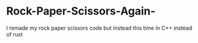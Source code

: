 # Rock-Paper-Scissors-Again-
I remade my rock paper scissors code but instead this time in C++ instead of rust
